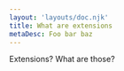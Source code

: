 ```yaml
---
layout: 'layouts/doc.njk'
title: What are extensions
metaDesc: Foo bar baz
---
```


Extensions? What are those?